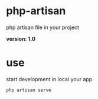 # php-artisan
php artisan file in your project

**version: 1.0**

# use

start development in local your app

`php artisan serve`
